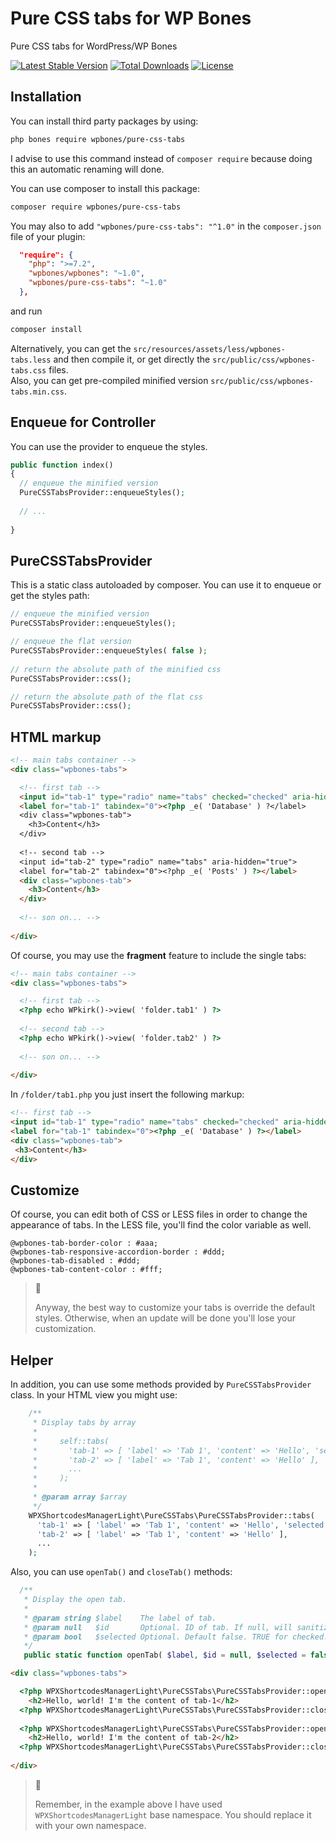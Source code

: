 # Pure CSS tabs for WP Bones

Pure CSS tabs for WordPress/WP Bones

[![Latest Stable Version](https://poser.pugx.org/wpbones/pure-css-tabs/v/stable)](https://packagist.org/packages/wpbones/pure-css-tabs)
[![Total Downloads](https://poser.pugx.org/wpbones/pure-css-tabs/downloads)](https://packagist.org/packages/wpbones/pure-css-tabs)
[![License](https://poser.pugx.org/wpbones/pure-css-tabs/license)](https://packagist.org/packages/wpbones/pure-css-tabs)

## Installation

You can install third party packages by using:

```sh
php bones require wpbones/pure-css-tabs
```
   
I advise to use this command instead of `composer require` because doing this an automatic renaming will done.  

You can use composer to install this package:

```sh
composer require wpbones/pure-css-tabs
```

You may also to add `"wpbones/pure-css-tabs": "^1.0"` in the `composer.json` file of your plugin:
 
```json
  "require": {
    "php": ">=7.2",
    "wpbones/wpbones": "~1.0",
    "wpbones/pure-css-tabs": "~1.0"
  },
```

and run 

```sh
composer install
```
    
Alternatively, you can get the `src/resources/assets/less/wpbones-tabs.less` and then compile it, or get directly the `src/public/css/wpbones-tabs.css` files.    
Also, you can get pre-compiled minified version `src/public/css/wpbones-tabs.min.css`.

## Enqueue for Controller

You can use the provider to enqueue the styles.

```php
public function index()
{
  // enqueue the minified version
  PureCSSTabsProvider::enqueueStyles();
  
  // ...
  
}
```

## PureCSSTabsProvider

This is a static class autoloaded by composer. You can use it to enqueue or get the styles path:

```php
// enqueue the minified version
PureCSSTabsProvider::enqueueStyles();

// enqueue the flat version
PureCSSTabsProvider::enqueueStyles( false );
    
// return the absolute path of the minified css
PureCSSTabsProvider::css();

// return the absolute path of the flat css
PureCSSTabsProvider::css();   
```

## HTML markup

```html
<!-- main tabs container -->
<div class="wpbones-tabs">

  <!-- first tab -->
  <input id="tab-1" type="radio" name="tabs" checked="checked" aria-hidden="true">
  <label for="tab-1" tabindex="0"><?php _e( 'Database' ) ?</label>
  <div class="wpbones-tab">
    <h3>Content</h3>
  </div>
  
  <!-- second tab -->
  <input id="tab-2" type="radio" name="tabs" aria-hidden="true">
  <label for="tab-2" tabindex="0"><?php _e( 'Posts' ) ?></label>
  <div class="wpbones-tab">
    <h3>Content</h3>
  </div>  
  
  <!-- son on... -->
  
</div>
```

Of course, you may use the **fragment** feature to include the single tabs:

```html
<!-- main tabs container -->
<div class="wpbones-tabs">

  <!-- first tab -->
  <?php echo WPkirk()->view( 'folder.tab1' ) ?>
  
  <!-- second tab -->
  <?php echo WPkirk()->view( 'folder.tab2' ) ?>
  
  <!-- son on... -->
  
</div>
```
 In `/folder/tab1.php` you just insert the following markup:
 
 ```html
<!-- first tab -->
<input id="tab-1" type="radio" name="tabs" checked="checked" aria-hidden="true">
<label for="tab-1" tabindex="0"><?php _e( 'Database' ) ?></label>
<div class="wpbones-tab">
  <h3>Content</h3>
</div>
```

## Customize

Of course, you can edit both of CSS or LESS files in order to change the appearance of tabs.
In the LESS file, you'll find the color variable as well.

```less
@wpbones-tab-border-color : #aaa;
@wpbones-tab-responsive-accordion-border : #ddd;
@wpbones-tab-disabled : #ddd;
@wpbones-tab-content-color : #fff;
```

> :pushpin:
>
> Anyway, the best way to customize your tabs is override the default styles. Otherwise, when an update will be done you'll lose your customization.

## Helper

In addition, you can use some methods provided by `PureCSSTabsProvider` class.
In your HTML view you might use:

```php
    /**
     * Display tabs by array
     *
     *     self::tabs(
     *       'tab-1' => [ 'label' => 'Tab 1', 'content' => 'Hello', 'selected' => true ],
     *       'tab-2' => [ 'label' => 'Tab 1', 'content' => 'Hello' ],
     *       ...
     *     );
     *
     * @param array $array
     */
    WPXShortcodesManagerLight\PureCSSTabs\PureCSSTabsProvider::tabs(
      'tab-1' => [ 'label' => 'Tab 1', 'content' => 'Hello', 'selected' => true ],
      'tab-2' => [ 'label' => 'Tab 1', 'content' => 'Hello' ],
      ...
    );
```

Also, you can use `openTab()` and `closeTab()` methods:

```php
  /**
   * Display the open tab.
   *
   * @param string $label    The label of tab.
   * @param null   $id       Optional. ID of tab. If null, will sanitize_title() the label.
   * @param bool   $selected Optional. Default false. TRUE for checked.
   */
   public static function openTab( $label, $id = null, $selected = false ) {}
```

```html
<div class="wpbones-tabs">

  <?php WPXShortcodesManagerLight\PureCSSTabs\PureCSSTabsProvider::openTab( 'Tab 1', null, true ) ?>
    <h2>Hello, world! I'm the content of tab-1</h2>
  <?php WPXShortcodesManagerLight\PureCSSTabs\PureCSSTabsProvider::closeTab ?>
    
  <?php WPXShortcodesManagerLight\PureCSSTabs\PureCSSTabsProvider::openTab( 'Tab 2' ) ?>
    <h2>Hello, world! I'm the content of tab-2</h2>
  <?php WPXShortcodesManagerLight\PureCSSTabs\PureCSSTabsProvider::closeTab ?>
    
</div>    
```
> :pushpin:
>
> Remember, in the example above I have used `WPXShortcodesManagerLight` base namespace. You should replace it with your own namespace.

